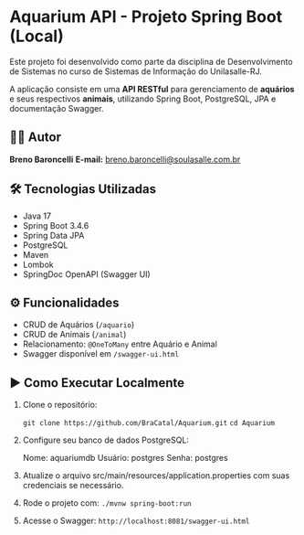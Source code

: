 # Aquarium API - Projeto Spring Boot (Local)

Este projeto foi desenvolvido como parte da disciplina de Desenvolvimento de Sistemas no curso de Sistemas de Informação do Unilasalle-RJ.

A aplicação consiste em uma **API RESTful** para gerenciamento de **aquários** e seus respectivos **animais**, utilizando Spring Boot, PostgreSQL, JPA e documentação Swagger.

## 👨‍🎓 Autor

**Breno Baroncelli**
**E-mail:** breno.baroncelli@soulasalle.com.br

## 🛠️ Tecnologias Utilizadas

- Java 17
- Spring Boot 3.4.6
- Spring Data JPA
- PostgreSQL
- Maven
- Lombok
- SpringDoc OpenAPI (Swagger UI)

## ⚙️ Funcionalidades

- CRUD de Aquários (`/aquario`)
- CRUD de Animais (`/animal`)
- Relacionamento: `@OneToMany` entre Aquário e Animal
- Swagger disponível em `/swagger-ui.html`

## ▶️ Como Executar Localmente

1. Clone o repositório:

   `git clone https://github.com/BraCatal/Aquarium.git`
   `cd Aquarium`

2. Configure seu banco de dados PostgreSQL:

    Nome: aquariumdb
    Usuário: postgres
    Senha: postgres
   
3. Atualize o arquivo src/main/resources/application.properties com suas credenciais se necessário.

4. Rode o projeto com: `./mvnw spring-boot:run`

5. Acesse o Swagger: `http://localhost:8081/swagger-ui.html`
